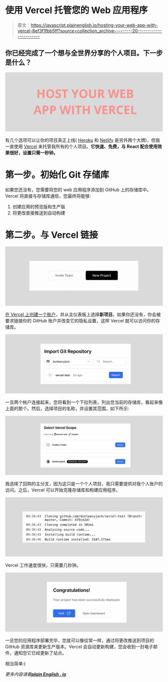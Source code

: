 # 使用 Vercel 托管您的 Web 应用程序

> 原文：<https://javascript.plainenglish.io/hosting-your-web-app-with-vercel-8ef3f1fbb5ff?source=collection_archive---------20----------------------->

## 你已经完成了一个想与全世界分享的个人项目。下一步是什么？

![](img/619cd6adeedf67ac0387c9ee84c76e34.png)

有几个选项可以让你的项目真正上线( [Heroku](https://www.heroku.com/) 和 [Netlify](https://www.netlify.com/) 是另外两个大牌)，但我一直使用 [Vercel](https://www.vercel.com/) 来托管我所有的个人项目。**它快速、免费，与 React 配合使用效果很好，设置只需一秒钟。**

# 第一步。初始化 Git 存储库

如果您还没有，您需要将您的 web 应用程序添加到 GitHub 上的存储库中。Vercel 将直接与存储库通信，您最终将能够:

1.  创建应用的预览版和生产版
2.  将更改直接推送到自动构建

# 第二步。与 Vercel 链接

![](img/01b3490b6a12b4ff1bb42ecd4b3e4801.png)

[在 Vercel 上创建一个账户](https://www.vercel.com/)，并从主仪表板上选择**新项目**。如果你还没有，你会被要求链接你的 GitHub 账户并改变它的隐私设置，这样 Vercel 就可以访问你的存储库。

![](img/13aa682de52736d94aeb4336f4b00000.png)

一旦两个帐户连接起来，您将看到一个下拉列表，列出您当前的存储库，看起来像上面的那个。然后，选择项目的名称，并设置其范围，如下所示:

![](img/f77acc6e5032f92cdf59949bb533744b.png)

我选择了回购的主分支，因为这只是一个个人项目，我只需要提供对我个人账户的访问。之后，Vercel 可以开始克隆存储库和构建应用程序。

![](img/a61938360a1e75fb8cfef9a5e0c13806.png)

Vercel 工作速度很快，只需要几秒钟。

![](img/3579e8f165e5b5978aaf4164bdabdcd6.png)

一旦您的应用程序部署完毕，您就可以像往常一样，通过将更改推送到项目的 GitHub 资源库来更新生产版本。Vercel 会自动更新构建，您会收到一封电子邮件，通知您它已经更新了站点。

相当简单:)

*更多内容请看*[***plain English . io***](https://plainenglish.io/)